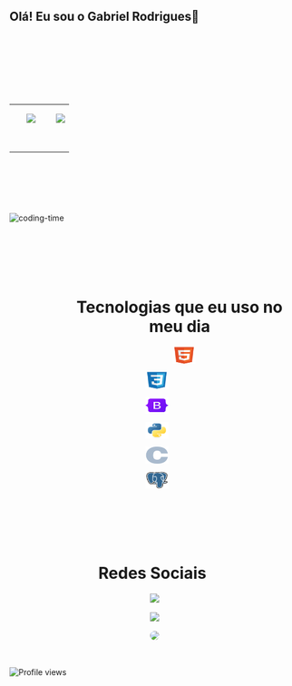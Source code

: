  ## Olá! Eu sou o Gabriel Rodrigues👋

<!-- <h1 align="center">

<img src="https://readme-typing-svg.herokuapp.com/?font=Righteous&size=35&center=true&vCenter=true&width=500&height=70&duration=4000&lines=Olá!+👋;+sou+o+Gabriel!;" />

</h1> #caso eu queira que meu nome seja animado-->



<div align="center">

<table>

  <tr>

    <td>

      <img height="180em" src="https://gabrielgfr-github-readme-stats.vercel.app/api?username=Gabrielgfr&show_icons=true&theme=great-gatsby&include_all_commits=true&count_private=true"/>

    </td>

    <td>

      <img height="180em" src="https://gabrielgfr-github-readme-stats.vercel.app/api/top-langs/?username=Gabrielgfr&layout=compact&langs_count=16&theme=great-gatsby"/>

    </td>

  </tr>

</table>

</div>





<br>



<div align="center">

  <div style="display: inline_block"><br>

    <img align="left" height="250" alt="coding-time" src="https://user-images.githubusercontent.com/74038190/225813708-98b745f2-7d22-48cf-9150-083f1b00d6c9.gif">

  </div>

  <div style="display: inline_block">

    <h1 align="center">Tecnologias que eu uso no meu dia</h1>

    <img align="center" height="30" width="40" alt="react-icon" src="https://raw.githubusercontent.com/devicons/devicon/master/icons/html5/html5-original.svg">

    <img align="center" height="30" width="40" alt="html-icon" src="https://raw.githubusercontent.com/devicons/devicon/master/icons/css3/css3-original.svg">

    <img align="center" height="30" width="40" alt="css-icon" src="https://raw.githubusercontent.com/devicons/devicon/master/icons/bootstrap/bootstrap-original.svg">

    <img align="center" height="30" width="40" alt="nodejs-icon" src="https://raw.githubusercontent.com/devicons/devicon/master/icons/python/python-original.svg">

    <img align="center" height="30" width="40" alt="c-icon" src="https://raw.githubusercontent.com/devicons/devicon/master/icons/c/c-original.svg">

    <img align="center" height="30" width="40" alt="nodejs-icon" src="https://raw.githubusercontent.com/devicons/devicon/master/icons/postgresql/postgresql-original.svg">

  </div>

</div>



<div align="center">  

  <h1 align="center">Redes Sociais</h1>

  <a href="#" target="_blank"><img src="https://img.shields.io/badge/-Instagram-%23E4405F?style=for-the-badge&logo=instagram&logoColor=white"></a>

  <a href="#" target="_blank"><img src="https://img.shields.io/badge/-Gmail-%23333?style=for-the-badge&logo=gmail&logoColor=white" target="_blank"></a>

  <a href="https://www.linkedin.com/in/gabriel-ferreira-roodrigues/" target="_blank"><img src="https://img.shields.io/badge/-LinkedIn-%230077B5?style=for-the-badge&logo=linkedin&logoColor=white" style="border-radius: 30px" target="_blank"></a>

</div>



<br>



<p align="left"> <img src="https://komarev.com/ghpvc/?username=Gabrielgfr&color=orange" alt="Profile views" /> </p>

<!-- ![snake gif](https://github.com/Gabrielgfr/Gabrielgfr/blob/output/github-contribution-grid-snake.svg) -->